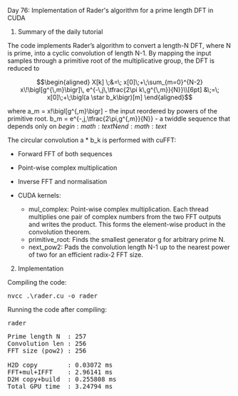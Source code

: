 Day 76: Implementation of Rader's algorithm for a prime length DFT in CUDA

1) Summary of the daily tutorial

The code implements Rader’s algorithm to convert a length-N DFT, where N is prime, into a cyclic convolution of length N-1. By mapping the input samples through a primitive root of the multiplicative group, the DFT is reduced to

```math
\begin{aligned}
X[k] \;&=\; x[0]\;+\;\sum_{m=0}^{N-2} x\!\bigl[g^{\,m}\bigr]\,
            e^{-\,j\,\tfrac{2\pi k\,g^{\,m}}{N}}\\[6pt]
        &\;=\; x[0]\;+\;\bigl(a \star b_k\bigr)[m]
\end{aligned}
```

where a_m = x\!\bigl[g^{\,m}\bigr] - the input reordered by powers of the primitive root. b_m = e^{-\,j\,\tfrac{2\pi\,g^{\,m}}{N}} - a twiddle sequence that depends only on $begin:math:text$N$end:math:text$  

The circular convolution a * b_k is performed with cuFFT:
- Forward FFT of both sequences
- Point-wise complex multiplication
- Inverse FFT and normalisation

- CUDA kernels:
	- mul_complex: Point-wise complex multiplication. Each thread multiplies one pair of complex numbers from the two FFT outputs and writes the product. This forms the element-wise product in the convolution theorem.
	- primitive_root: Finds the smallest generator g for arbitrary prime N.
	- next_pow2: Pads the convolution length N-1 up to the nearest power of two for an efficient radix-2 FFT size.

2) Implementation

Compiling the code:

<pre>nvcc .\rader.cu -o rader</pre>

Running the code after compiling:

<pre>rader</pre>

<pre>Prime length N  : 257
Convolution len : 256
FFT size (pow2) : 256

H2D copy        : 0.03072 ms
FFT+mul+IFFT    : 2.96141 ms
D2H copy+build  : 0.255808 ms
Total GPU time  : 3.24794 ms</pre>